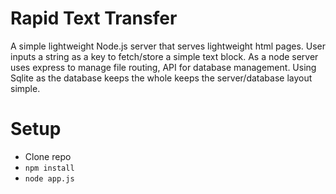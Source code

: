 # Rapid Text Transfer
A simple lightweight Node.js server that serves lightweight html pages. User inputs a string as a key to fetch/store a simple text block. As a node server uses express to manage file routing, API for database management. Using Sqlite as the database keeps the whole keeps the server/database layout simple.
# Setup
- Clone repo
- `npm install`
- `node app.js`